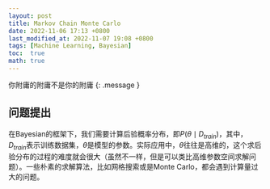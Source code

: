 ```yaml
---
layout: post
title: Markov Chain Monte Carlo
date: 2022-11-06 17:13 +0800
last_modified_at: 2022-11-07 19:08 +0800
tags: [Machine Learning, Bayesian]
toc:  true
math: true
---
```


你附庸的附庸不是你的附庸
{: .message }

## 问题提出

在Bayesian的框架下，我们需要计算后验概率分布，即$P(\theta\mid D_{train})$，其中，$D_{train}$表示训练数据集，$\theta$是模型的参数。实际应用中，$\theta$往往是高维的，这个求后验分布的过程的难度就会很大（虽然不一样，但是可以类比高维参数空间求解问题）。一些朴素的求解算法，比如网格搜索或是Monte Carlo，都会遇到计算量过大的问题。





